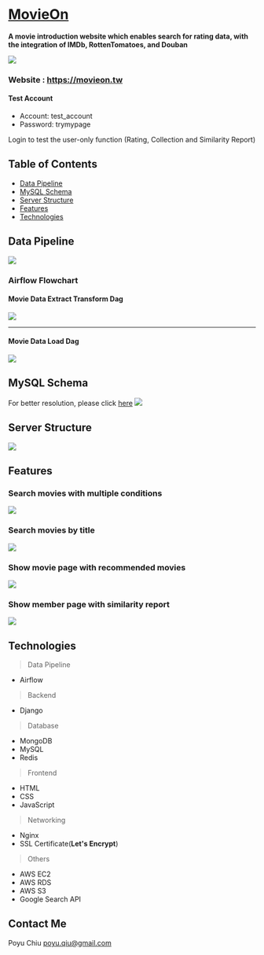 # [MovieOn](https://movieon.tw/)

**A movie introduction website which enables search for rating data, with the integration of IMDb,  RottenTomatoes, and Douban**

![](https://i.imgur.com/INyMEWn.jpg)



### Website : https://movieon.tw

#### Test Account

* Account: test_account
* Password: trymypage

Login to test the user-only function (Rating, Collection and Similarity Report)

## Table of Contents
* [Data Pipeline](#Data-Pipeline)
* [MySQL Schema](#MySQL-Schema)
* [Server Structure](#Server-Structure)
* [Features](#Features)
* [Technologies](#Technologies)






## Data Pipeline
![](https://i.imgur.com/Kwjc2Cy.png)


### Airflow Flowchart

#### **Movie Data Extract Transform Dag** 
![](https://i.imgur.com/6wPQQTH.png)

---
#### **Movie Data Load Dag** 
![](https://i.imgur.com/3wOrXKD.png)



## MySQL Schema
For better resolution, please click [here](https://stylishforjimmy.s3.ap-northeast-1.amazonaws.com/Untitled.png)
![](https://i.imgur.com/NMKjN4d.png)



## Server Structure

![](https://i.imgur.com/rNtwusQ.png)


## Features
### Search movies with multiple conditions
![](https://i.imgur.com/5hOj2nK.gif)
### Search movies by title
![](https://i.imgur.com/juKxucJ.gif)
### Show movie page with recommended movies
![](https://i.imgur.com/aJho2zh.gif)
### Show member page with similarity report
![](https://i.imgur.com/r1moJVY.gif)



## Technologies
> Data Pipeline
* Airflow

> Backend
* Django

> Database
* MongoDB
* MySQL
* Redis

> Frontend
* HTML
* CSS
* JavaScript

> Networking
* Nginx
* SSL Certificate(**Let's Encrypt**)

> Others
* AWS EC2
* AWS RDS
* AWS S3
* Google Search API

## Contact Me

Poyu Chiu  poyu.qiu@gmail.com